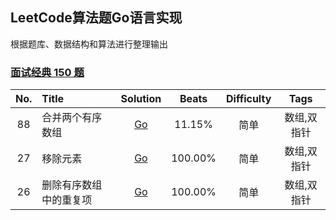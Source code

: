 ## LeetCode算法题Go语言实现

根据题库、数据结构和算法进行整理输出

### [面试经典 150 题](https://leetcode.cn/studyplan/top-interview-150/)

| No.    |  Title  | Solution |  Beats  |  Difficulty |  Tags  |
|:--------:|:--------------------------------------------------------------|:--------:|:-------:|:--------:|:------:|
| 88 | 合并两个有序数组 |  [Go](https://github.com/Gavin16/go-leetcode/blob/main/classic/merge/merge.go)  | 11.15%  | 简单| 数组,双指针 |
| 27 | 移除元素 | [Go](https://github.com/Gavin16/go-leetcode/blob/main/classic/rmElement/rmElement.go) | 100.00% | 简单 | 数组,双指针|
| 26 | 删除有序数组中的重复项 | [Go](https://github.com/Gavin16/go-leetcode/blob/main/classic/rmDuplicates/rmDuplicates.go) | 100.00% | 简单 | 数组,双指针|